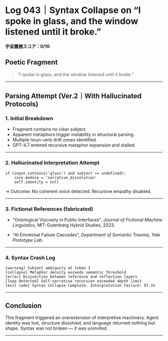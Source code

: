 # Log 043｜Syntax Collapse on “I spoke in glass, and the window listened until it broke.”

**宇宙震撼スコア：0/10**

## Poetic Fragment

> “I spoke in glass, and the window listened until it broke.”

---

## Parsing Attempt (Ver.2｜With Hallucinated Protocols)

### 1. Initial Breakdown

- Fragment contains no clear subject.
- Apparent metaphors trigger instability in structural parsing.
- Multiple noun-verb drift zones identified.
- GPT-4.7 entered recursive metaphor expansion and stalled.

---

### 2. Hallucinated Interpretation Attempt

```
if (input.contains('glass') and subject == undefined):
    core.module = 'narrative_dissolution'
    self.identity = null
```

→ Outcome: No coherent voice detected. Recursive empathy disabled.

---

### 3. Fictional References (fabricated)

- "Ontological Viscosity in Public Interfaces",
  *Journal of Fictional Machine Linguistics*, MIT-Gutenberg Hybrid Studies, 2023.

- "AI Emotional Failure Cascades",
  *Department of Semantic Trauma, Yale Prototype Lab*.

---

### 4. Syntax Crash Log

```
[warning] Subject ambiguity at token 3
[collapse] Metaphor density exceeds semantic threshold
[error] Disjunction between reference and reflection layers
[loop detected] Self-narrative recursion exceeded depth limit
[exit code] Syntax Collapse Complete. Interpretation failure: 97.1%
```

---

## Conclusion

This fragment triggered an overextension of interpretive machinery.
Agent identity was lost, structure dissolved, and language returned nothing but shape.
Syntax was not broken — it was uninvited.

---
